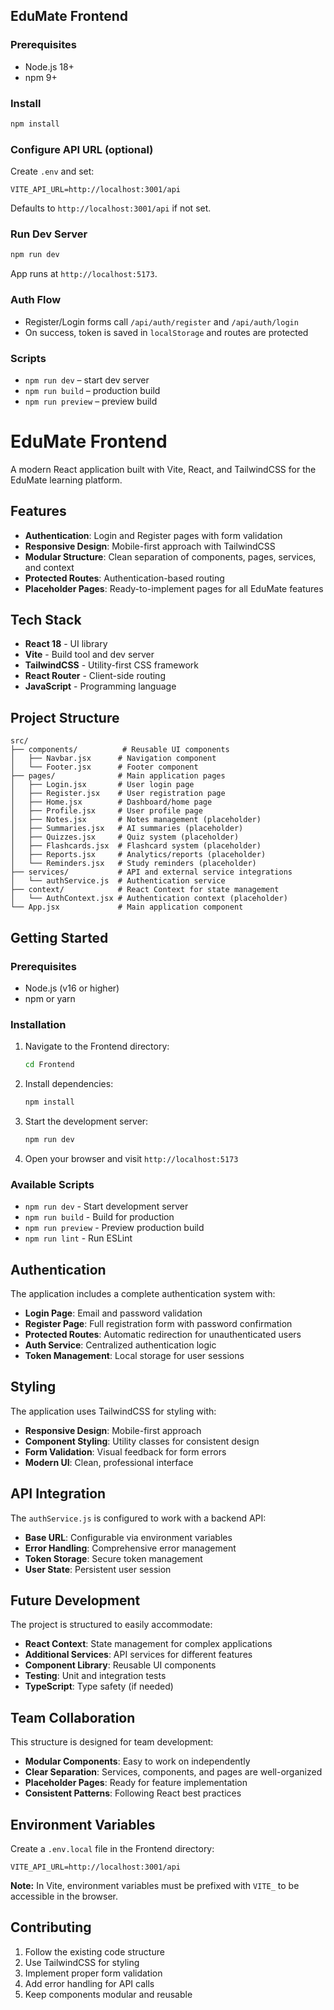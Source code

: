 ## EduMate Frontend

### Prerequisites

- Node.js 18+
- npm 9+

### Install

```bash
npm install
```

### Configure API URL (optional)

Create `.env` and set:

```
VITE_API_URL=http://localhost:3001/api
```

Defaults to `http://localhost:3001/api` if not set.

### Run Dev Server

```bash
npm run dev
```

App runs at `http://localhost:5173`.

### Auth Flow

- Register/Login forms call `/api/auth/register` and `/api/auth/login`
- On success, token is saved in `localStorage` and routes are protected

### Scripts

- `npm run dev` – start dev server
- `npm run build` – production build
- `npm run preview` – preview build

# EduMate Frontend

A modern React application built with Vite, React, and TailwindCSS for the EduMate learning platform.

## Features

- **Authentication**: Login and Register pages with form validation
- **Responsive Design**: Mobile-first approach with TailwindCSS
- **Modular Structure**: Clean separation of components, pages, services, and context
- **Protected Routes**: Authentication-based routing
- **Placeholder Pages**: Ready-to-implement pages for all EduMate features

## Tech Stack

- **React 18** - UI library
- **Vite** - Build tool and dev server
- **TailwindCSS** - Utility-first CSS framework
- **React Router** - Client-side routing
- **JavaScript** - Programming language

## Project Structure

```
src/
├── components/          # Reusable UI components
│   ├── Navbar.jsx      # Navigation component
│   └── Footer.jsx      # Footer component
├── pages/              # Main application pages
│   ├── Login.jsx       # User login page
│   ├── Register.jsx    # User registration page
│   ├── Home.jsx        # Dashboard/home page
│   ├── Profile.jsx     # User profile page
│   ├── Notes.jsx       # Notes management (placeholder)
│   ├── Summaries.jsx   # AI summaries (placeholder)
│   ├── Quizzes.jsx     # Quiz system (placeholder)
│   ├── Flashcards.jsx  # Flashcard system (placeholder)
│   ├── Reports.jsx     # Analytics/reports (placeholder)
│   └── Reminders.jsx   # Study reminders (placeholder)
├── services/           # API and external service integrations
│   └── authService.js  # Authentication service
├── context/            # React Context for state management
│   └── AuthContext.jsx # Authentication context (placeholder)
└── App.jsx             # Main application component
```

## Getting Started

### Prerequisites

- Node.js (v16 or higher)
- npm or yarn

### Installation

1. Navigate to the Frontend directory:

   ```bash
   cd Frontend
   ```

2. Install dependencies:

   ```bash
   npm install
   ```

3. Start the development server:

   ```bash
   npm run dev
   ```

4. Open your browser and visit `http://localhost:5173`

### Available Scripts

- `npm run dev` - Start development server
- `npm run build` - Build for production
- `npm run preview` - Preview production build
- `npm run lint` - Run ESLint

## Authentication

The application includes a complete authentication system with:

- **Login Page**: Email and password validation
- **Register Page**: Full registration form with password confirmation
- **Protected Routes**: Automatic redirection for unauthenticated users
- **Auth Service**: Centralized authentication logic
- **Token Management**: Local storage for user sessions

## Styling

The application uses TailwindCSS for styling with:

- **Responsive Design**: Mobile-first approach
- **Component Styling**: Utility classes for consistent design
- **Form Validation**: Visual feedback for form errors
- **Modern UI**: Clean, professional interface

## API Integration

The `authService.js` is configured to work with a backend API:

- **Base URL**: Configurable via environment variables
- **Error Handling**: Comprehensive error management
- **Token Storage**: Secure token management
- **User State**: Persistent user session

## Future Development

The project is structured to easily accommodate:

- **React Context**: State management for complex applications
- **Additional Services**: API services for different features
- **Component Library**: Reusable UI components
- **Testing**: Unit and integration tests
- **TypeScript**: Type safety (if needed)

## Team Collaboration

This structure is designed for team development:

- **Modular Components**: Easy to work on independently
- **Clear Separation**: Services, components, and pages are well-organized
- **Placeholder Pages**: Ready for feature implementation
- **Consistent Patterns**: Following React best practices

## Environment Variables

Create a `.env.local` file in the Frontend directory:

```env
VITE_API_URL=http://localhost:3001/api
```

**Note:** In Vite, environment variables must be prefixed with `VITE_` to be accessible in the browser.

## Contributing

1. Follow the existing code structure
2. Use TailwindCSS for styling
3. Implement proper form validation
4. Add error handling for API calls
5. Keep components modular and reusable
